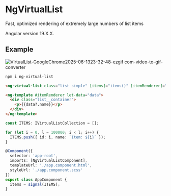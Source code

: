 # NgVirtualList
Fast, optimized rendering of extremely large numbers of list items

Angular version 19.X.X.

## Example
![VirtualList-GoogleChrome2025-06-1323-32-48-ezgif com-video-to-gif-converter](https://github.com/user-attachments/assets/225fabf8-46da-43ec-bef1-41bb295af5d8)


```bash
npm i ng-virtual-list
```

```html
<ng-virtual-list class="list simple" [items]="items()" [itemRenderer]="itemRenderer" [itemHeight]="42"></ng-virtual-list>

<ng-template #itemRenderer let-data="data">
  <div class="list__container">
    <p>{{data?.name}}</p>
  </div>
</ng-template>
```

```ts
const ITEMS: IVirtualListCollection = [];

for (let i = 0, l = 100000; i < l; i++) {
  ITEMS.push({ id: i, name: `Item: ${i}` });
}

@Component({
  selector: 'app-root',
  imports: [NgVirtualListComponent],
  templateUrl: './app.component.html',
  styleUrl: './app.component.scss'
})
export class AppComponent {
  items = signal(ITEMS);
}
```


